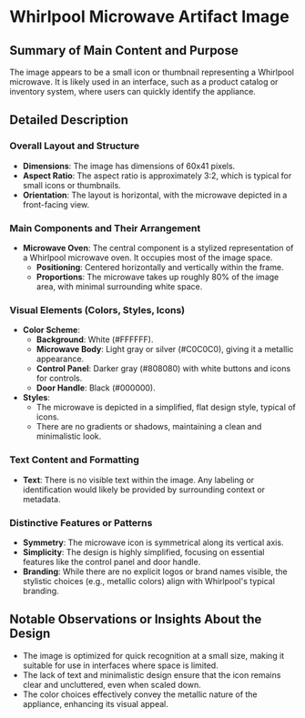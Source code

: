 # Whirlpool Microwave Artifact Image

## Summary of Main Content and Purpose
The image appears to be a small icon or thumbnail representing a Whirlpool microwave. It is likely used in an interface, such as a product catalog or inventory system, where users can quickly identify the appliance.

## Detailed Description

### Overall Layout and Structure
- **Dimensions**: The image has dimensions of 60x41 pixels.
- **Aspect Ratio**: The aspect ratio is approximately 3:2, which is typical for small icons or thumbnails.
- **Orientation**: The layout is horizontal, with the microwave depicted in a front-facing view.

### Main Components and Their Arrangement
- **Microwave Oven**: The central component is a stylized representation of a Whirlpool microwave oven. It occupies most of the image space.
  - **Positioning**: Centered horizontally and vertically within the frame.
  - **Proportions**: The microwave takes up roughly 80% of the image area, with minimal surrounding white space.

### Visual Elements (Colors, Styles, Icons)
- **Color Scheme**:
  - **Background**: White (#FFFFFF).
  - **Microwave Body**: Light gray or silver (#C0C0C0), giving it a metallic appearance.
  - **Control Panel**: Darker gray (#808080) with white buttons and icons for controls.
  - **Door Handle**: Black (#000000).
- **Styles**:
  - The microwave is depicted in a simplified, flat design style, typical of icons.
  - There are no gradients or shadows, maintaining a clean and minimalistic look.

### Text Content and Formatting
- **Text**: There is no visible text within the image. Any labeling or identification would likely be provided by surrounding context or metadata.

### Distinctive Features or Patterns
- **Symmetry**: The microwave icon is symmetrical along its vertical axis.
- **Simplicity**: The design is highly simplified, focusing on essential features like the control panel and door handle.
- **Branding**: While there are no explicit logos or brand names visible, the stylistic choices (e.g., metallic colors) align with Whirlpool's typical branding.

## Notable Observations or Insights About the Design
- The image is optimized for quick recognition at a small size, making it suitable for use in interfaces where space is limited.
- The lack of text and minimalistic design ensure that the icon remains clear and uncluttered, even when scaled down.
- The color choices effectively convey the metallic nature of the appliance, enhancing its visual appeal.